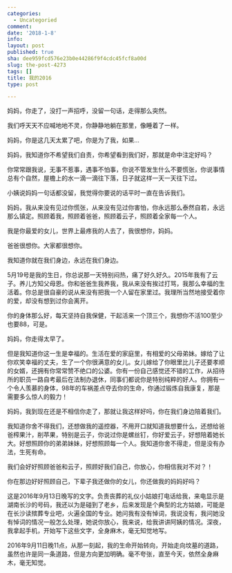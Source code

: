 ```yaml
---
categories:
  - Uncategoried
comment: 
date: '2018-1-8'
info: 
layout: post
published: true
sha: dee959fcd576e23b0e44286f9f4cdc45fcf8a00d
slug: the-post-4273
tags: []
title: 我的2016
type: post

---
```

妈妈，你走了，没打一声招呼，没留一句话，走得那么突然。

我们呼天天不应喊地地不灵，你静静地躺在那里，像睡着了一样。

妈妈，你是这几天太累了吧，你是为了我，如果…

妈妈，我知道你不希望我们自责，你希望看到我们好，那就是命中注定好吗？

你常常跟我说，无事不惹事，遇事不怕事，你说不管发生什么不要慌张，你说事情总有个自然，屋檐上的水一滴一滴往下落，日子就这样一天一天往下过。

小姨说妈妈一句话都没留，我觉得你要说的话平时一直在告诉我们。

妈妈，我从来没有见过你慌张，从来没有见过你害怕，你永远那么泰然自若，永远那么镇定。照顾着我，照顾着爸爸，照顾着云子，照顾着全家每一个人。

我是你最爱的女儿，世界上最疼我的人去了，我很想你，妈妈。

爸爸很想你。大家都很想你。

我知道你就在我们身边，永远在我们身边。

5月19号是我的生日，你总说那一天特别闷热，痛了好久好久。2015年我有了云子。养儿方知父母恩。你和爸爸生我养我，我从来没有挨过打骂，我那么幸福的生活着。你总是很自豪的说从来没有把我一个人留在家里过。我理所当然地接受着你的爱，却没有想到过你会离开。

你的身体那么好，每天坚持自我保健，干起活来一个顶三个，我想你不活100至少也要88，可是。

妈妈，你走得太早了。

但是我知道你这一生是幸福的。生活在爱的家庭里，有相爱的父母弟妹。嫁给了让你欢笑幸福的丈夫，生了一个你很满意的女儿。女儿嫁给了你眼里比儿子还要孝顺的女婿，还拥有你常常赞不绝口的公婆。你有一份自己感觉还不错的工作，从招待所的职员一路自考最后在法制办退休，同事们都说你是特别纯粹的好人。你拥有一个令人羡慕的身体，98年的车祸差点夺去你的生命，你通过锻炼自我康复，那是需要多么惊人的毅力！

妈妈，我到现在还是不相信你走了，那就让我这样好吗，你在我们身边陪着我们。

我知道你舍不得我们，还想做我的遥控器，不用开口就知道我想要什么，还想给爸爸榨果汁，削苹果，特别是云子，你说过你是螺丝钉，你好爱云子，好想陪着她长大。好想照顾你的弟弟妹妹，好想照顾每一个人。我知道你舍不得走，但是没有办法，生死有命。

我们会好好照顾爸爸和云子，照顾好我们自己，你放心，你相信我对不对？！

你在那边好好照顾自己，下辈子我还做你的女儿，你还做我的妈妈好吗？


这是2016年9月13日晚写的文字。负责丧葬的礼仪小姑娘打电话给我，来电显示是湖南长沙的号码，我还以为是碰到了老乡，后来发现是个典型的北方姑娘，可能是在长沙读殡葬专业吧，火遍全国的专业。她问我有没有悼词，我说没有，我问她没有悼词的情况一般怎么处理，她说你放心，我来说，给我讲讲阿姨的情况。深夜，我拿起手机，开始写下这些文字，全身麻木，毫无知觉地写。

2016年9月11日晚11点，从那一刻起，我的生命开始转向，开始走向坟墓的道路，虽然也许是同一条道路，但是方向更加明确。毫不夸张，直至今天，依然全身麻木，毫无知觉。
